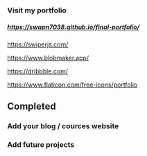 ### Visit my portfolio
##### https://swapn7038.github.io/final-portfolio/


https://swiperjs.com/

<link rel="stylesheet" href="https://unicons.iconscout.com/release/v4.0.0/css/line.css">

https://www.blobmaker.app/

https://dribbble.com/

https://www.flaticon.com/free-icons/portfolio

## Completed

### Add your blog / cources website

### Add future projects
